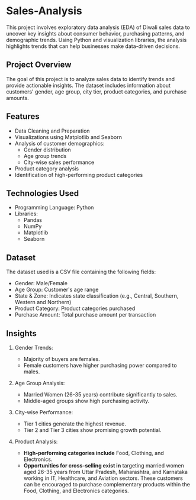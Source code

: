 # Sales-Analysis
This project involves exploratory data analysis (EDA) of Diwali sales data to uncover key insights about consumer behavior, purchasing patterns, and demographic trends. Using Python and visualization libraries, the analysis highlights trends that can help businesses make data-driven decisions.

## Project Overview
The goal of this project is to analyze sales data to identify trends and provide actionable insights. The dataset includes information about customers' gender, age group, city tier, product categories, and purchase amounts.

## Features
- Data Cleaning and Preparation
- Visualizations using Matplotlib and Seaborn
- Analysis of customer demographics:
  - Gender distribution
  - Age group trends
  - City-wise sales performance
- Product category analysis
- Identification of high-performing product categories

## Technologies Used
- Programming Language: Python
- Libraries:
  - Pandas
  - NumPy
  - Matplotlib
  - Seaborn
 
## Dataset
The dataset used is a CSV file containing the following fields:

- Gender: Male/Female
- Age Group: Customer's age range
- State & Zone: Indicates state classification (e.g., Central, Southern, Western and Northern)
- Product Category: Product categories purchased
- Purchase Amount: Total purchase amount per transaction

## Insights
1. Gender Trends:
    - Majority of buyers are females.
    - Female customers have higher purchasing power compared to males.

2. Age Group Analysis:
    - Married Women (26-35 years) contribute significantly to sales.
    - Middle-aged groups show high purchasing activity.

3. City-wise Performance:
    - Tier 1 cities generate the highest revenue.
    - Tier 2 and Tier 3 cities show promising growth potential.

4. Product Analysis:
    - **High-performing categories include** Food, Clothing, and Electronics.
    - **Opportunities for cross-selling exist in** targeting married women aged 26-35 years from Uttar Pradesh, Maharashtra, and Karnataka working in IT, Healthcare, and Aviation sectors. These customers can be encouraged to purchase complementary products within the Food, Clothing, and Electronics categories.
